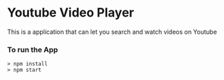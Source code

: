 # Youtube Video Player
This is a application that can let you search and watch videos on Youtube

### To run the App
```
> npm install
> npm start
```
